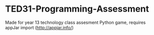 # TED31-Programming-Assessment
Made for year 13 technology class assesment
Python game, requires appJar import (http://appjar.info/)
